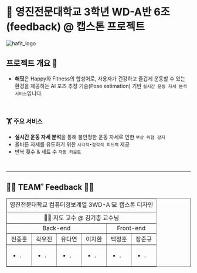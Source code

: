 # 👋 영진전문대학교 3학년 WD-A반 6조(feedback) @ 캡스톤 프로젝트
![hafit_logo](https://github.com/Team-HAFIT/HAFIT-Client/assets/103083251/6077c313-5d90-437c-8b62-e09cce3e8d0f)

## 프로젝트 개요 👀  
- **해핏**은 Happy와 Fitness의 합성어로, 사용자가 건강하고 즐겁게 운동할 수 있는 환경을 제공하는 AI 포즈 추정 기술(Pose estimation) 기반 `실시간 운동 자세 분석 서비스`입니다.

<br />

### 🏋️ 주요 서비스

- **실시간 운동 자세 분석**을 통해 불안정한 운동 자세로 인한 `부상 위험 감지`
- 올바른 자세를 유도하기 위한 `시각적•청각적 피드백` 제공
- 반복 횟수 & 세트 수 `자동 카운트` 
  
<br />  

---

## 🧑‍💻 TEAM˚ Feedback 👩‍💻  

<table border="1" width="100%" display="none">
   <thead>
      <tr align="center">
         <td colspan = "6">
            영진전문대학교 컴퓨터정보계열 3WD-A 💻 캡스톤 디자인
         </td>
      </tr>
       <tr align="center">
           <td colspan = "6">
               👨‍🏫 지도 교수 @ 김기종 교수님
           </td>
      </tr>
   </thead>
   <tbody>
       <tr>
           <td align="center" colspan = "4">Back-end</td>
           <td align="center" colspan = "2">Front-end</td>
       </tr>
       <tr>
           <td align="center">전종훈</td>
           <td align="center">곽유진</td>
           <td align="center">유다연</td>
           <td align="center">이지환</td>
           <td align="center">백정훈</td>
           <td align="center">장준규</td>
       </tr>
       <tr>
            <td>
               <ul>
                   <li>.</li>
               </ul>
            </td>
            <td>
               <ul>
                   <li>.</li>
               </ul>
            </td>
            <td>
               <ul>
                   <li>.</li>
               </ul>
            </td>
            <td>
               <ul>
                   <li>.</li>
               </ul>
            </td>
            <td>
               <ul>
                   <li>.</li>
               </ul>
            </td>
            <td>
               <ul>
                   <li>.</li>
               </ul>
            </td>
       </tr>
   </tbody>
</table>
